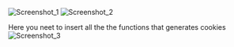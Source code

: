 ![Screenshot_1](https://github.com/user-attachments/assets/a0d2e7eb-137e-4a9d-b408-6c4bc44fbba4)
![Screenshot_2](https://github.com/user-attachments/assets/028e6056-7b11-40cb-aa91-558a2fa1d0a4)

Here you neet to insert all the the functions that generates cookies
![Screenshot_3](https://github.com/user-attachments/assets/a0edcc0b-69cb-4fde-8858-3b682a41e544)
